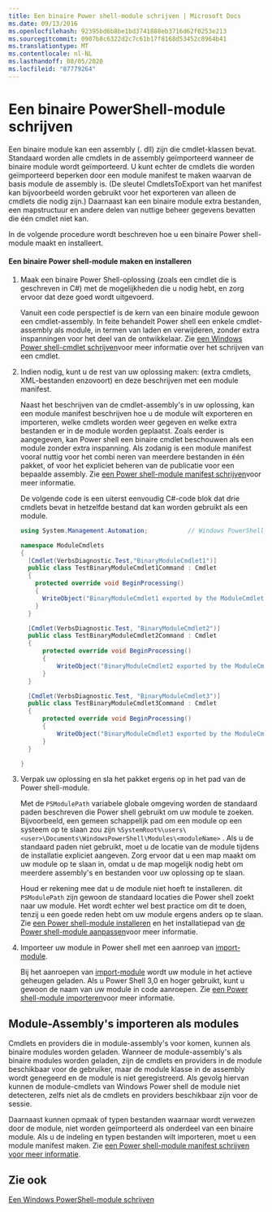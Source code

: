 ```yaml
---
title: Een binaire Power shell-module schrijven | Microsoft Docs
ms.date: 09/13/2016
ms.openlocfilehash: 92395bd6b8be1bd3741888eb3716d62f0253e213
ms.sourcegitcommit: 0907b8c6322d2c7c61b17f8168d53452c8964b41
ms.translationtype: MT
ms.contentlocale: nl-NL
ms.lasthandoff: 08/05/2020
ms.locfileid: "87779264"
---
```

# <a name="how-to-write-a-powershell-binary-module"></a>Een binaire PowerShell-module schrijven

Een binaire module kan een assembly (. dll) zijn die cmdlet-klassen bevat. Standaard worden alle cmdlets in de assembly geïmporteerd wanneer de binaire module wordt geïmporteerd. U kunt echter de cmdlets die worden geïmporteerd beperken door een module manifest te maken waarvan de basis module de assembly is. (De sleutel CmdletsToExport van het manifest kan bijvoorbeeld worden gebruikt voor het exporteren van alleen de cmdlets die nodig zijn.) Daarnaast kan een binaire module extra bestanden, een mapstructuur en andere delen van nuttige beheer gegevens bevatten die één cmdlet niet kan.

In de volgende procedure wordt beschreven hoe u een binaire Power shell-module maakt en installeert.

#### <a name="how-to-create-and-install-a-powershell-binary-module"></a>Een binaire Power shell-module maken en installeren

1. Maak een binaire Power Shell-oplossing (zoals een cmdlet die is geschreven in C#) met de mogelijkheden die u nodig hebt, en zorg ervoor dat deze goed wordt uitgevoerd.

   Vanuit een code perspectief is de kern van een binaire module gewoon een cmdlet-assembly. In feite behandelt Power shell een enkele cmdlet-assembly als module, in termen van laden en verwijderen, zonder extra inspanningen voor het deel van de ontwikkelaar. Zie [een Windows Power shell-cmdlet schrijven](../cmdlet/writing-a-windows-powershell-cmdlet.md)voor meer informatie over het schrijven van een cmdlet.

2. Indien nodig, kunt u de rest van uw oplossing maken: (extra cmdlets, XML-bestanden enzovoort) en deze beschrijven met een module manifest.

   Naast het beschrijven van de cmdlet-assembly's in uw oplossing, kan een module manifest beschrijven hoe u de module wilt exporteren en importeren, welke cmdlets worden weer gegeven en welke extra bestanden er in de module worden geplaatst.
   Zoals eerder is aangegeven, kan Power shell een binaire cmdlet beschouwen als een module zonder extra inspanning.
   Als zodanig is een module manifest vooral nuttig voor het combi neren van meerdere bestanden in één pakket, of voor het expliciet beheren van de publicatie voor een bepaalde assembly.
   Zie [een Power shell-module manifest schrijven](how-to-write-a-powershell-module-manifest.md)voor meer informatie.

   De volgende code is een uiterst eenvoudig C#-code blok dat drie cmdlets bevat in hetzelfde bestand dat kan worden gebruikt als een module.

   ```csharp
   using System.Management.Automation;           // Windows PowerShell namespace.

   namespace ModuleCmdlets
   {
     [Cmdlet(VerbsDiagnostic.Test,"BinaryModuleCmdlet1")]
     public class TestBinaryModuleCmdlet1Command : Cmdlet
     {
       protected override void BeginProcessing()
       {
         WriteObject("BinaryModuleCmdlet1 exported by the ModuleCmdlets module.");
       }
     }

     [Cmdlet(VerbsDiagnostic.Test, "BinaryModuleCmdlet2")]
     public class TestBinaryModuleCmdlet2Command : Cmdlet
     {
         protected override void BeginProcessing()
         {
             WriteObject("BinaryModuleCmdlet2 exported by the ModuleCmdlets module.");
         }
     }

     [Cmdlet(VerbsDiagnostic.Test, "BinaryModuleCmdlet3")]
     public class TestBinaryModuleCmdlet3Command : Cmdlet
     {
         protected override void BeginProcessing()
         {
             WriteObject("BinaryModuleCmdlet3 exported by the ModuleCmdlets module.");
         }
     }

   }
   ```

3. Verpak uw oplossing en sla het pakket ergens op in het pad van de Power shell-module.

   Met de `PSModulePath` variabele globale omgeving worden de standaard paden beschreven die Power shell gebruikt om uw module te zoeken. Bijvoorbeeld, een gemeen schappelijk pad om een module op een systeem op te slaan zou zijn `%SystemRoot%\users\<user>\Documents\WindowsPowerShell\Modules\<moduleName>` . Als u de standaard paden niet gebruikt, moet u de locatie van de module tijdens de installatie expliciet aangeven. Zorg ervoor dat u een map maakt om uw module op te slaan in, omdat u de map mogelijk nodig hebt om meerdere assembly's en bestanden voor uw oplossing op te slaan.

   Houd er rekening mee dat u de module niet hoeft te installeren. dit `PSModulePath` zijn gewoon de standaard locaties die Power shell zoekt naar uw module. Het wordt echter wel best practice om dit te doen, tenzij u een goede reden hebt om uw module ergens anders op te slaan. Zie [een Power shell-module installeren](./installing-a-powershell-module.md) en het installatiepad van [de Power shell-module aanpassen](./modifying-the-psmodulepath-installation-path.md)voor meer informatie.

4. Importeer uw module in Power shell met een aanroep van [import-module](/powershell/module/Microsoft.PowerShell.Core/Import-Module).

   Bij het aanroepen van [import-module](/powershell/module/Microsoft.PowerShell.Core/Import-Module) wordt uw module in het actieve geheugen geladen. Als u Power Shell 3,0 en hoger gebruikt, kunt u gewoon de naam van uw module in code aanroepen. Zie [een Power shell-module importeren](./importing-a-powershell-module.md)voor meer informatie.

## <a name="importing-snap-in-assemblies-as-modules"></a>Module-Assembly's importeren als modules

Cmdlets en providers die in module-assembly's voor komen, kunnen als binaire modules worden geladen. Wanneer de module-assembly's als binaire modules worden geladen, zijn de cmdlets en providers in de module beschikbaar voor de gebruiker, maar de module klasse in de assembly wordt genegeerd en de module is niet geregistreerd. Als gevolg hiervan kunnen de module-cmdlets van Windows Power shell de module niet detecteren, zelfs niet als de cmdlets en providers beschikbaar zijn voor de sessie.

Daarnaast kunnen opmaak of typen bestanden waarnaar wordt verwezen door de module, niet worden geïmporteerd als onderdeel van een binaire module.
Als u de indeling en typen bestanden wilt importeren, moet u een module manifest maken.
Zie [een Power shell-module manifest schrijven voor meer informatie](how-to-write-a-powershell-module-manifest.md).

## <a name="see-also"></a>Zie ook

[Een Windows PowerShell-module schrijven](./writing-a-windows-powershell-module.md)

